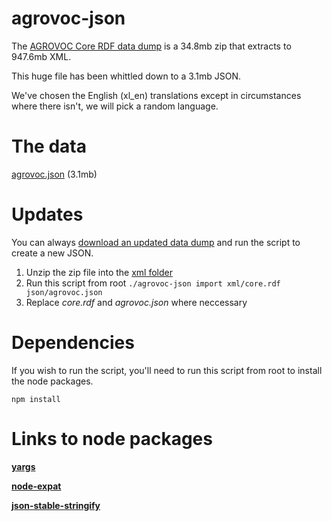 # agrovoc-json

The [AGROVOC Core RDF data dump](https://aims-fao.atlassian.net/wiki/spaces/AGV/pages/2949126/Releases) is a 34.8mb zip that extracts to 947.6mb XML.

This huge file has been whittled down to a 3.1mb JSON.

We've chosen the English (xl_en) translations except in circumstances where there isn't, we will pick a random language.

# The data

[agrovoc.json](https://github.com/xriss/agrovoc-json/blob/master/json/agrovoc.json) (3.1mb)

# Updates

You can always [download an updated data dump](https://aims-fao.atlassian.net/wiki/spaces/AGV/pages/2949126/Releases) and run the script to create a new JSON.

1. Unzip the zip file into the [xml folder](https://github.com/xriss/agrovoc-json/tree/master/xml)
2. Run this script from root ```./agrovoc-json import xml/core.rdf json/agrovoc.json```
3. Replace *core.rdf* and *agrovoc.json* where neccessary

# Dependencies

If you wish to run the script, you'll need to run this script from root to install the node packages.

```npm install```

# Links to node packages

**[yargs](https://www.npmjs.com/package/yargs)**

**[node-expat](https://www.npmjs.com/package/node-expat)**

**[json-stable-stringify](https://www.npmjs.com/package/json-stable-stringify)**



